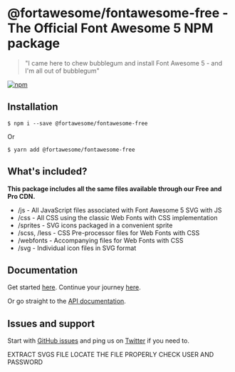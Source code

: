 # @fortawesome/fontawesome-free - The Official Font Awesome 5 NPM package

> "I came here to chew bubblegum and install Font Awesome 5 - and I'm all out of bubblegum"

[![npm](https://img.shields.io/npm/v/@fortawesome/fontawesome-free.svg?style=flat-square)](https://www.npmjs.com/package/@fortawesome/fontawesome-free)

## Installation

```
$ npm i --save @fortawesome/fontawesome-free
```

Or

```
$ yarn add @fortawesome/fontawesome-free
```

## What's included?

**This package includes all the same files available through our Free and Pro CDN.**

* /js - All JavaScript files associated with Font Awesome 5 SVG with JS
* /css - All CSS using the classic Web Fonts with CSS implementation
* /sprites - SVG icons packaged in a convenient sprite
* /scss, /less - CSS Pre-processor files for Web Fonts with CSS
* /webfonts - Accompanying files for Web Fonts with CSS
* /svg - Individual icon files in SVG format

## Documentation

Get started [here](https://fontawesome.com/get-started). Continue your journey [here](https://fontawesome.com/how-to-use).

Or go straight to the [API documentation](https://fontawesome.com/how-to-use/font-awesome-api).

## Issues and support

Start with [GitHub issues](https://github.com/FortAwesome/Font-Awesome/issues) and ping us on [Twitter](https://twitter.com/fontawesome) if you need to.



EXTRACT SVGS FILE
LOCATE THE FILE PROPERLY 
CHECK USER AND PASSWORD 
